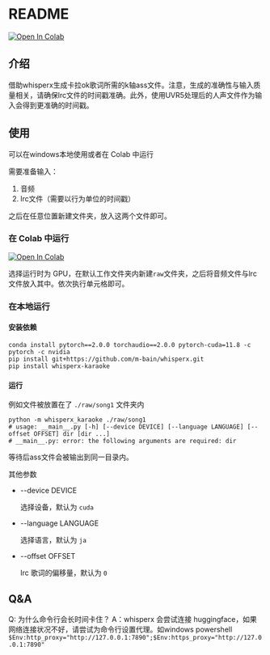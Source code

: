 # README

<a target="_blank" href="https://colab.research.google.com/github/darwintree/whisperx-karaoke/blob/main/main.ipynb">
  <img src="https://colab.research.google.com/assets/colab-badge.svg" alt="Open In Colab"/>
</a>

## 介绍

借助whisperx生成卡拉ok歌词所需的k轴ass文件。注意，生成的准确性与输入质量相关，请确保lrc文件的时间戳准确。此外，使用UVR5处理后的人声文件作为输入会得到更准确的时间戳。

## 使用

可以在windows本地使用或者在 Colab 中运行

需要准备输入：

1. 音频
2. lrc文件（需要以行为单位的时间戳）

之后在任意位置新建文件夹，放入这两个文件即可。

### 在 Colab 中运行

<a target="_blank" href="https://colab.research.google.com/github/darwintree/whisperx-karaoke/blob/main/main.ipynb">
  <img src="https://colab.research.google.com/assets/colab-badge.svg" alt="Open In Colab"/>
</a>

选择运行时为 GPU，在默认工作文件夹内新建`raw`文件夹，之后将音频文件与lrc文件放入其中。依次执行单元格即可。

### 在本地运行

#### 安装依赖

```shell
conda install pytorch==2.0.0 torchaudio==2.0.0 pytorch-cuda=11.8 -c pytorch -c nvidia
pip install git+https://github.com/m-bain/whisperx.git
pip install whisperx-karaoke
```

#### 运行

例如文件被放置在了 `./raw/song1` 文件夹内

```shell
python -m whisperx_karaoke ./raw/song1
# usage: __main__.py [-h] [--device DEVICE] [--language LANGUAGE] [--offset OFFSET] dir [dir ...]
# __main__.py: error: the following arguments are required: dir
```

等待后ass文件会被输出到同一目录内。

其他参数

- --device DEVICE

  选择设备，默认为 `cuda`

- --language LANGUAGE

  选择语言，默认为 `ja`

- --offset OFFSET

  lrc 歌词的偏移量，默认为 `0`

## Q&A

Q: 为什么命令行会长时间卡住？
A：whisperx 会尝试连接 huggingface，如果网络连接状况不好，请尝试为命令行设置代理。如windows powershell `$Env:http_proxy="http://127.0.0.1:7890";$Env:https_proxy="http://127.0.0.1:7890"`
